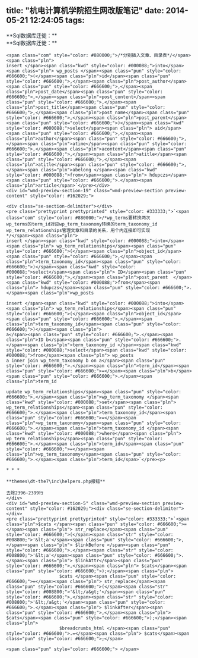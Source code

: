 title: "杭电计算机学院招生网改版笔记"
date: 2014-05-21 12:24:05
tags:
---

<div style="color: #000000;"><div id="wmd-preview-section-38" class="wmd-preview-section preview-content" style="color: #162029;">**Sql数据库迁徙：**</div>
<div id="wmd-preview-section-39" class="wmd-preview-section preview-content" style="color: #162029;"><div class="se-section-delimiter"><div id="wmd-preview-section-2" class="wmd-preview-section preview-content" style="color: #162029;">**Sql数据库迁徙：**</div>
<div id="wmd-preview-section-3" class="wmd-preview-section preview-content" style="color: #162029;"><div class="se-section-delimiter"></div>

    <span class="com" style="color: #880000;">/*分别插入文章、目录表*/</span><span class="pln">
    insert </span><span class="kwd" style="color: #000088;">into</span><span class="pln"> wp_posts </span><span class="pun" style="color: #666600;">(</span><span class="pln">id</span><span class="pun" style="color: #666600;">,</span><span class="pln">post_author</span><span class="pun" style="color: #666600;">,</span><span class="pln">post_date</span><span class="pun" style="color: #666600;">,</span><span class="pln">post_content</span><span class="pun" style="color: #666600;">,</span><span class="pln">post_title</span><span class="pun" style="color: #666600;">,</span><span class="pln">post_name</span><span class="pun" style="color: #666600;">,</span><span class="pln">post_parent</span><span class="pun" style="color: #666600;">)</span><span class="kwd" style="color: #000088;">select</span><span class="pln"> aid</span><span class="pun" style="color: #666600;">,</span><span class="pln">author</span><span class="pun" style="color: #666600;">,</span><span class="pln">atime</span><span class="pun" style="color: #666600;">,</span><span class="pln">acontent</span><span class="pun" style="color: #666600;">,</span><span class="pln">atitle</span><span class="pun" style="color: #666600;">,</span><span class="pln">atitle</span><span class="pun" style="color: #666600;">,</span><span class="pln">abelong </span><span class="kwd" style="color: #000088;">from</span><span class="pln"> hdupczs</span><span class="pun" style="color: #666600;">.</span><span class="pln">article</span>`</pre></div>
    <div id="wmd-preview-section-19" class="wmd-preview-section preview-content" style="color: #162029;">

    <div class="se-section-delimiter"></div>
    <pre class="prettyprint prettyprinted" style="color: #333333;">`<span class="com" style="color: #880000;">/*wp_terms要转换两次
    wp_terms的term_id对应wp_term_taxonomy转换的term_taxonomy_id
    wp_term_relationships管理文章和目录的关系，用个内连接即可实现
    */</span><span class="pln">
    insert </span><span class="kwd" style="color: #000088;">into</span><span class="pln"> wp_term_relationships</span><span class="pun" style="color: #666600;">(</span><span class="pln">object_id</span><span class="pun" style="color: #666600;">,</span><span class="pln">term_taxonomy_id</span><span class="pun" style="color: #666600;">)</span><span class="kwd" style="color: #000088;">select</span><span class="pln"> ID</span><span class="pun" style="color: #666600;">,</span><span class="pln">post_parent  </span><span class="kwd" style="color: #000088;">from</span><span class="pln"> hdupczs</span><span class="pun" style="color: #666600;">.</span><span class="pln">wp_posts

    insert </span><span class="kwd" style="color: #000088;">into</span><span class="pln"> wp_term_relationships</span><span class="pun" style="color: #666600;">(</span><span class="pln">object_id</span><span class="pun" style="color: #666600;">,</span><span class="pln">term_taxonomy_id</span><span class="pun" style="color: #666600;">)</span><span class="pln"> 
    a</span><span class="pun" style="color: #666600;">.</span><span class="pln">ID b</span><span class="pun" style="color: #666600;">.</span><span class="pln">term_taxonomy_id </span><span class="kwd" style="color: #000088;">select</span><span class="kwd" style="color: #000088;">from</span><span class="pln"> wp_posts 
    a inner join wp_term_taxonomy b on a</span><span class="pun" style="color: #666600;">.</span><span class="pln">term_id</span><span class="pun" style="color: #666600;">=</span><span class="pln">b</span><span class="pun" style="color: #666600;">.</span><span class="pln">term_id

    update wp_term_relationships</span><span class="pun" style="color: #666600;">,</span><span class="pln">wp_term_taxonomy </span><span class="kwd" style="color: #000088;">set</span><span class="pln"> wp_term_relationships</span><span class="pun" style="color: #666600;">.</span><span class="pln">term_taxonomy_id</span><span class="pun" style="color: #666600;">=</span><span class="pln">wp_term_taxonomy</span><span class="pun" style="color: #666600;">.</span><span class="pln">term_taxonomy_id </span><span class="kwd" style="color: #000088;">where</span><span class="pln"> wp_term_relationships</span><span class="pun" style="color: #666600;">.</span><span class="pln">term_id</span><span class="pun" style="color: #666600;">=</span><span class="pln">wp_term_taxonomy</span><span class="pun" style="color: #666600;">.</span><span class="pln">term_id</span>`</pre><p>

    * * *

    **themes\dt-the7\inc\helpers.php报错**

    去除2396-2399行
    </div>
    <div id="wmd-preview-section-5" class="wmd-preview-section preview-content" style="color: #162029;"><div class="se-section-delimiter"></div>
    <pre class="prettyprint prettyprinted" style="color: #333333;">`<span class="pln">$cats </span><span class="pun" style="color: #666600;">=</span><span class="pln"> str_replace</span><span class="pun" style="color: #666600;">(</span><span class="str" style="color: #008800;">'&lt;a'</span><span class="pun" style="color: #666600;">,</span><span class="pln"> $linkBefore </span><span class="pun" style="color: #666600;">.</span><span class="str" style="color: #008800;">'&lt;a'</span><span class="pun" style="color: #666600;">.</span><span class="pln"> $linkAttr</span><span class="pun" style="color: #666600;">,</span><span class="pln"> $cats</span><span class="pun" style="color: #666600;">);</span><span class="pln">
                        $cats </span><span class="pun" style="color: #666600;">=</span><span class="pln"> str_replace</span><span class="pun" style="color: #666600;">(</span><span class="str" style="color: #008800;">'&lt;/a&gt;'</span><span class="pun" style="color: #666600;">,</span><span class="str" style="color: #008800;">'&lt;/a&gt;'</span><span class="pun" style="color: #666600;">.</span><span class="pln"> $linkAfter</span><span class="pun" style="color: #666600;">,</span><span class="pln"> $cats</span><span class="pun" style="color: #666600;">);</span><span class="pln">
                        $breadcrumbs_html </span><span class="pun" style="color: #666600;">.=</span><span class="pln"> $cats</span><span class="pun" style="color: #666600;">;</span>

`<span class="pun" style="color: #666600;"> </span>`</div></div></div></div>